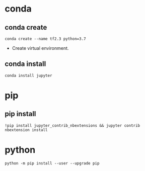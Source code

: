 # conda
## conda create
```
conda create --name tf2.3 python=3.7
```
- Create virtual environment.
## conda install
```
conda install jupyter
```
# pip
## pip install
```
!pip install jupyter_contrib_nbextensions && jupyter contrib nbextension install
```
# python
```
python -m pip install --user --upgrade pip
```